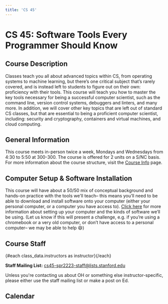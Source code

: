 ```yaml
---
title: 'CS 45'
---
```


<script lang="ts">
  import { base } from '$app/paths';
  import Calendar from '$lib/Calendar.svelte';
  import { class_data, fixupLink } from '$lib/classData';

  import Instructor from '$lib/Instructor.svelte';
</script>

# CS 45: Software Tools Every Programmer Should Know

## Course Description 

Classes teach you all about advanced topics within CS, from operating systems
to machine learning, but there’s one critical subject that’s rarely covered,
and is instead left to students to figure out on their own: proficiency with
their tools. This course will teach you how to master the key tools necessary
for being a successful computer scientist, such as the command line, version
control systems, debuggers and linters, and many more. In addition, we will
cover other key topics that are left out of standard CS classes, but that are
essential to being a proficient computer scientist, including: security and
cryptography, containers and virtual machines, and cloud computing.

## General Information

This course meets in-person twice a week, Mondays and Wednesdays from 4:30 to
5:50 at 300-300. The course is offered for 2 units on a S/NC basis. For more
information about the course structure, visit the [Course
Info]({base}/course_info) page.

## Computer Setup & Software Installation

This course will have about a 50/50 mix of conceptual background and hands-on
practice with the tools we'll teach– this means you’ll need to be able to
download and install software onto your computer (either your personal
computer, or a computer you have access to). [Click here]({base}/software) for
more information about setting up your computer and the kinds of software we’ll
be using. (Let us know if this will present a challenge, e.g. if you’re using a
chromebook or a very old computer, or don’t have access to a personal computer–
we may be able to help 😄)

## Course Staff

<div style="display: flex; flex-wrap: wrap;">
	{#each class_data.instructors as instructor}
		<Instructor
			src={fixupLink(instructor.image)}
			name={instructor.name}
			role={instructor.role}
			email={instructor.email}
			officeHours={instructor.officeHours}
		/>
	{/each}
</div>

**Staff Mailing List:** <a
href="mailto:cs45-spr2223-staff@lists.stanford.edu">cs45-spr2223-staff@lists.stanford.edu</a>

Unless you're contacting us about OH or something else instructor-specific,
please either use the staff mailing list or make a post on Ed.

## Calendar

<Calendar />
